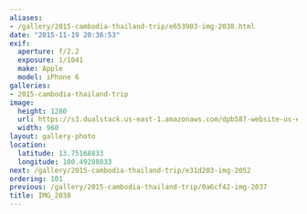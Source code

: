 ```yaml
---
aliases:
- /gallery/2015-cambodia-thailand-trip/e653903-img-2038.html
date: "2015-11-19 20:36:53"
exif:
  aperture: f/2.2
  exposure: 1/1041
  make: Apple
  model: iPhone 6
galleries:
- 2015-cambodia-thailand-trip
image:
  height: 1280
  url: https://s3.dualstack.us-east-1.amazonaws.com/dpb587-website-us-east-1/asset/gallery/2015-cambodia-thailand-trip/e653903-img-2038~1280.jpg
  width: 960
layout: gallery-photo
location:
  latitude: 13.75168833
  longitude: 100.49288833
next: /gallery/2015-cambodia-thailand-trip/e31d203-img-2052
ordering: 101
previous: /gallery/2015-cambodia-thailand-trip/0a6cf42-img-2037
title: IMG_2038
---
```

